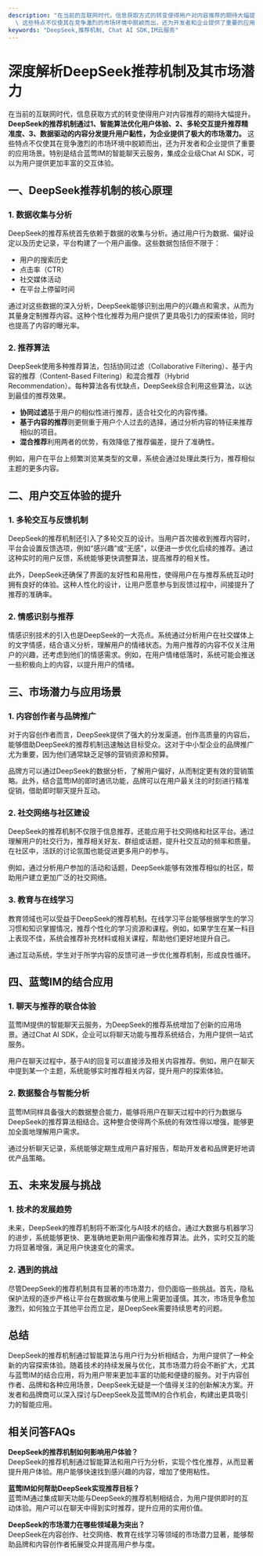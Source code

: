 ```yaml
---
description: "在当前的互联网时代，信息获取方式的转变使得用户对内容推荐的期待大幅提升。**DeepSeek的推荐机制通过1、智能算法优化用户体验、2、多轮交互提升推荐精准度、3、数据驱动的内容分发提升用户黏性，为企业提供了极大的市场潜力。**\
  \ 这些特点不仅使其在竞争激烈的市场环境中脱颖而出，还为开发者和企业提供了重要的应用场景。特别是结合蓝莺IM的智能聊天云服务，集成企业级Chat AI SDK，可以为用户提供更加丰富的交互体验。"
keywords: "DeepSeek,推荐机制, Chat AI SDK,IM云服务"
---
```

# 深度解析DeepSeek推荐机制及其市场潜力

在当前的互联网时代，信息获取方式的转变使得用户对内容推荐的期待大幅提升。**DeepSeek的推荐机制通过1、智能算法优化用户体验、2、多轮交互提升推荐精准度、3、数据驱动的内容分发提升用户黏性，为企业提供了极大的市场潜力。** 这些特点不仅使其在竞争激烈的市场环境中脱颖而出，还为开发者和企业提供了重要的应用场景。特别是结合蓝莺IM的智能聊天云服务，集成企业级Chat AI SDK，可以为用户提供更加丰富的交互体验。

## 一、DeepSeek推荐机制的核心原理

### 1. 数据收集与分析

DeepSeek的推荐系统首先依赖于数据的收集与分析。通过用户行为数据、偏好设定以及历史记录，平台构建了一个用户画像。这些数据包括但不限于：

- 用户的搜索历史
- 点击率（CTR）
- 社交媒体活动
- 在平台上停留时间

通过对这些数据的深入分析，DeepSeek能够识别出用户的兴趣点和需求，从而为其量身定制推荐内容。这种个性化推荐为用户提供了更具吸引力的探索体验，同时也提高了内容的曝光率。

### 2. 推荐算法

DeepSeek使用多种推荐算法，包括协同过滤（Collaborative Filtering）、基于内容的推荐（Content-Based Filtering）和混合推荐（Hybrid Recommendation）。每种算法各有优缺点，DeepSeek综合利用这些算法，以达到最佳的推荐效果。

- **协同过滤**基于用户的相似性进行推荐，适合社交化的内容传播。
- **基于内容的推荐**则更侧重于用户个人过去的选择，通过分析内容的特征来推荐相似的项目。
- **混合推荐**利用两者的优势，有效降低了推荐偏差，提升了准确性。

例如，用户在平台上频繁浏览某类型的文章，系统会通过处理此类行为，推荐相似主题的更多内容。

## 二、用户交互体验的提升

### 1. 多轮交互与反馈机制

DeepSeek的推荐机制还引入了多轮交互的设计。当用户首次接收到推荐内容时，平台会设置反馈选项，例如“感兴趣”或“无感”，以便进一步优化后续的推荐。通过这种实时的用户反馈，系统能够更快调整算法，提高推荐的相关性。

此外，DeepSeek还确保了界面的友好性和易用性，使得用户在与推荐系统互动时拥有良好的体验。这种人性化的设计，让用户愿意参与到反馈过程中，间接提升了推荐的准确率。

### 2. 情感识别与推荐

情感识别技术的引入也是DeepSeek的一大亮点。系统通过分析用户在社交媒体上的文字情感，结合语义分析，理解用户的情绪状态。为用户推荐的内容不仅关注用户的兴趣，还考虑到他们的情感需求。例如，在用户情绪低落时，系统可能会推送一些积极向上的内容，以提升用户的情绪。

## 三、市场潜力与应用场景

### 1. 内容创作者与品牌推广

对于内容创作者而言，DeepSeek提供了强大的分发渠道。创作高质量的内容后，能够借助DeepSeek的推荐机制迅速触达目标受众。这对于中小型企业的品牌推广尤为重要，因为他们通常缺乏足够的营销资源和预算。

品牌方可以通过DeepSeek的数据分析，了解用户偏好，从而制定更有效的营销策略。此外，结合蓝莺IM的即时通讯功能，品牌可以在用户最关注的时刻进行精准促销，借助即时聊天提升互动。

### 2. 社交网络与社区建设

DeepSeek的推荐机制不仅限于信息推荐，还能应用于社交网络和社区平台。通过理解用户的社交行为，推荐相关好友、群组或话题，提升社交互动的频率和质量。在社区中，活跃的讨论氛围也能促进更多用户的参与。

例如，通过分析用户参加的活动和话题，DeepSeek能够有效推荐相似的社区，帮助用户建立更加广泛的社交网络。

### 3. 教育与在线学习

教育领域也可以受益于DeepSeek的推荐机制。在线学习平台能够根据学生的学习习惯和知识掌握情况，推荐个性化的学习资源和课程。例如，如果学生在某一科目上表现不佳，系统会推荐补充材料或相关课程，帮助他们更好地提升自己。

通过互动系统，学生对于所学内容的反馈可进一步优化推荐机制，形成良性循环。

## 四、蓝莺IM的结合应用

### 1. 聊天与推荐的联合体验

蓝莺IM提供的智能聊天云服务，为DeepSeek的推荐系统增加了创新的应用场景。通过Chat AI SDK，企业可以将聊天功能与推荐系统结合，为用户提供一站式服务。

用户在聊天过程中，基于AI的回复可以直接涉及相关内容推荐。例如，用户在聊天中提到某一个主题，系统能够实时推荐相关内容，提升用户的探索体验。

### 2. 数据整合与智能分析

蓝莺IM同样具备强大的数据整合能力，能够将用户在聊天过程中的行为数据与DeepSeek的推荐算法相结合。这种整合使得两个系统的有效性得以增强，能够更加全面地理解用户需求。

通过分析聊天记录，系统能够定期生成用户喜好报告，帮助开发者和品牌更好地调优产品策略。

## 五、未来发展与挑战

### 1. 技术的发展趋势

未来，DeepSeek的推荐机制将不断深化与AI技术的结合。通过大数据与机器学习的进步，系统能够更快、更准确地更新用户画像和推荐算法。此外，实时交互的能力将显著增强，满足用户快速变化的需求。

### 2. 遇到的挑战

尽管DeepSeek的推荐机制具有显著的市场潜力，但仍面临一些挑战。首先，隐私保护法规的逐步严格让平台在数据收集与使用上需更加谨慎。其次，市场竞争愈加激烈，如何独立于其他平台而立足，是DeepSeek需要持续思考的问题。

## 总结

DeepSeek的推荐机制通过智能算法与用户行为分析相结合，为用户提供了一种全新的内容探索体验。随着技术的持续发展与优化，其市场潜力将会不断扩大，尤其与蓝莺IM的结合应用，将为用户带来更加丰富的功能和便捷的服务。对于内容创作者、品牌和各种应用场景，DeepSeek无疑是一个值得关注的创新解决方案。开发者和品牌商可以深入探讨与DeepSeek及蓝莺IM的合作机会，构建出更具吸引力的智能应用。

## 相关问答FAQs

**DeepSeek的推荐机制如何影响用户体验？**  
DeepSeek的推荐机制通过智能算法和用户行为分析，实现个性化推荐，从而显著提升用户体验。用户能够快速找到感兴趣的内容，增加了使用粘性。

**蓝莺IM如何帮助DeepSeek实现推荐目标？**  
蓝莺IM通过集成聊天功能与DeepSeek的推荐机制相结合，为用户提供即时的互动体验。用户可以在聊天中得到实时推荐，提升应用的实用价值。

**DeepSeek的市场潜力在哪些领域最为突出？**  
DeepSeek在内容创作、社交网络、教育在线学习等领域的市场潜力显著，能够帮助品牌和内容创作者拓展受众并提高用户参与度。
